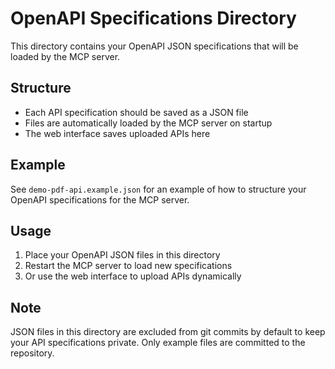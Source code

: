 # OpenAPI Specifications Directory

This directory contains your OpenAPI JSON specifications that will be loaded by the MCP server.

## Structure

- Each API specification should be saved as a JSON file
- Files are automatically loaded by the MCP server on startup
- The web interface saves uploaded APIs here

## Example

See `demo-pdf-api.example.json` for an example of how to structure your OpenAPI specifications for the MCP server.

## Usage

1. Place your OpenAPI JSON files in this directory
2. Restart the MCP server to load new specifications
3. Or use the web interface to upload APIs dynamically

## Note

JSON files in this directory are excluded from git commits by default to keep your API specifications private. Only example files are committed to the repository.
